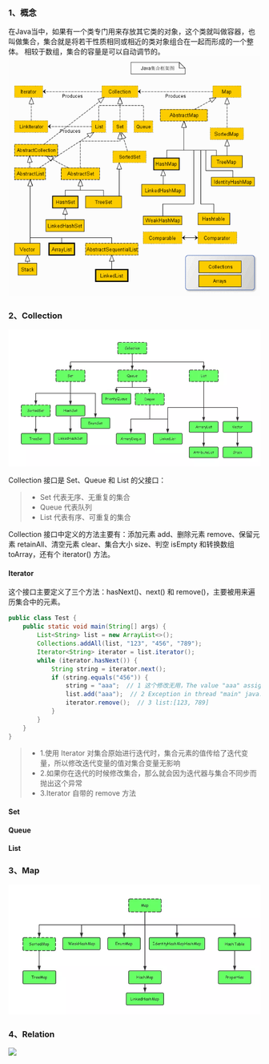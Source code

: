 ### 1、概念

在Java当中，如果有一个类专门用来存放其它类的对象，这个类就叫做容器，也叫做集合，集合就是将若干性质相同或相近的类对象组合在一起而形成的一个整体。
相较于数组，集合的容量是可以自动调节的。
![](imgs/CollectionAndMap.gif)



### 2、Collection

![](imgs/Collection.webp)

Collection 接口是 Set、Queue 和 List 的父接口：

> * Set 代表无序、无重复的集合
> * Queue 代表队列
> * List 代表有序、可重复的集合

Collection 接口中定义的方法主要有：添加元素 add、删除元素 remove、保留元素 retainAll、清空元素 clear、集合大小 size、判空 isEmpty 和转换数组 toArray，还有个 iterator() 方法。

#### Iterator

这个接口主要定义了三个方法：hasNext()、next() 和 remove()，主要被用来遍历集合中的元素。

```java
public class Test {
    public static void main(String[] args) {
        List<String> list = new ArrayList<>();
        Collections.addAll(list, "123", "456", "789");
        Iterator<String> iterator = list.iterator();
        while (iterator.hasNext()) {
            String string = iterator.next();
            if (string.equals("456")) {
                string = "aaa";  // 1 这个修改无用，The value "aaa" assigned to 'string' is never used
                list.add("aaa");  // 2 Exception in thread "main" java.util.ConcurrentModificationException
                iterator.remove();  // 3 list:[123, 789]
            }
        }
    }
}
```

> * 1.使用 Iterator 对集合原始进行迭代时，集合元素的值传给了迭代变量，所以修改迭代变量的值对集合变量无影响
> * 2.如果你在迭代的时候修改集合，那么就会因为迭代器与集合不同步而抛出这个异常
> * 3.Iterator 自带的 remove 方法

#### Set



#### Queue

#### List



### 3、Map

![](imgs/Map.webp)



### 4、Relation

![](imgs/collection.png)
